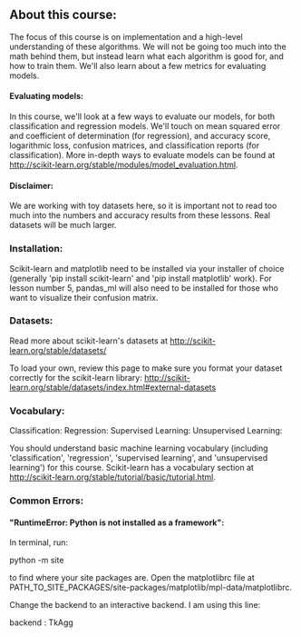 ## About this course:
The focus of this course is on implementation and a high-level understanding of these algorithms. We will not be going too much into the math behind them, but instead learn what each algorithm is good for, and how to train them. We'll also learn about a few metrics for evaluating models.

#### Evaluating models:
In this course, we'll look at a few ways to evaluate our models, for both classification and regression models. We'll touch on mean squared error and coefficient of determination (for regression), and accuracy score, logarithmic loss, confusion matrices, and classification reports (for classification). More in-depth ways to evaluate models can be found at http://scikit-learn.org/stable/modules/model_evaluation.html.

#### Disclaimer:
We are working with toy datasets here, so it is important not to read too much into the numbers and accuracy results from these lessons. Real datasets will be much larger. 


### Installation:

Scikit-learn and matplotlib need to be installed via your installer of choice (generally 'pip install scikit-learn' and 'pip install matplotlib' work). For lesson number 5, pandas_ml will also need to be installed for those who want to visualize their confusion matrix.


### Datasets: 

Read more about scikit-learn's datasets at http://scikit-learn.org/stable/datasets/

To load your own, review this page to make sure you format your dataset correctly for the scikit-learn library: http://scikit-learn.org/stable/datasets/index.html#external-datasets


### Vocabulary:

Classification:
Regression:
Supervised Learning:
Unsupervised Learning:

You should understand basic machine learning vocabulary (including 'classification', 'regression', 'supervised learning', and 'unsupervised learning') for this course. Scikit-learn has a vocabulary section at http://scikit-learn.org/stable/tutorial/basic/tutorial.html.


### Common Errors:

#### "RuntimeError: Python is not installed as a framework":

In terminal, run: 

python -m site 

to find where your site packages are. Open the matplotlibrc file at PATH_TO_SITE_PACKAGES/site-packages/matplotlib/mpl-data/matplotlibrc. 

Change the backend to an interactive backend. I am using this line:

backend      : TkAgg 